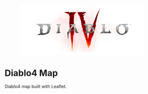 <p align="center">
  <a href="https://diablo4.blizzard.com/" target="_blank">
    <img src="./screenshots/logo.svg" width="400">
  </a>
</p>

# Diablo4 Map

Diablo4 map built with Leaflet.
